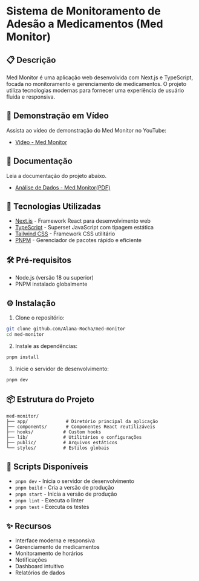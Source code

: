 # Sistema de Monitoramento de Adesão a Medicamentos (Med Monitor)

## 📋 Descrição
Med Monitor é uma aplicação web desenvolvida com Next.js e TypeScript, focada no monitoramento e gerenciamento de medicamentos. O projeto utiliza tecnologias modernas para fornecer uma experiência de usuário fluida e responsiva.

## 🎥 Demonstração em Vídeo
Assista ao vídeo de demonstração do Med Monitor no YouTube:
- [Video - Med Monitor](https://youtu.be/wU-f-gflEig?si=o-VeSpgexxhPVX36)

## 📄 Documentação
Leia a documentação do projeto abaixo.
- [Análise de Dados - Med Monitor(PDF)](pi_analise_dados_med_monitor.pdf)

## 🚀 Tecnologias Utilizadas

- [Next.js](https://nextjs.org/) - Framework React para desenvolvimento web
- [TypeScript](https://www.typescriptlang.org/) - Superset JavaScript com tipagem estática
- [Tailwind CSS](https://tailwindcss.com/) - Framework CSS utilitário
- [PNPM](https://pnpm.io/) - Gerenciador de pacotes rápido e eficiente

## 🛠️ Pré-requisitos

- Node.js (versão 18 ou superior)
- PNPM instalado globalmente

## ⚙️ Instalação

1. Clone o repositório:
```bash
git clone github.com/Alana-Rocha/med-monitor
cd med-monitor
```

2. Instale as dependências:
```bash
pnpm install
```

3. Inicie o servidor de desenvolvimento:
```bash
pnpm dev
```

## 📦 Estrutura do Projeto

```
med-monitor/
├── app/              # Diretório principal da aplicação
├── components/       # Componentes React reutilizáveis
├── hooks/           # Custom hooks
├── lib/             # Utilitários e configurações
├── public/          # Arquivos estáticos
└── styles/          # Estilos globais
```

## 🚀 Scripts Disponíveis

- `pnpm dev` - Inicia o servidor de desenvolvimento
- `pnpm build` - Cria a versão de produção
- `pnpm start` - Inicia a versão de produção
- `pnpm lint` - Executa o linter
- `pnpm test` - Executa os testes

## ✨ Recursos

- Interface moderna e responsiva
- Gerenciamento de medicamentos
- Monitoramento de horários
- Notificações
- Dashboard intuitivo
- Relatórios de dados
